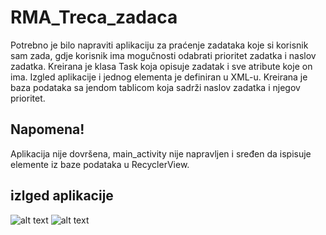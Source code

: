 # RMA_Treca_zadaca
Potrebno je bilo napraviti aplikaciju za praćenje zadataka koje si korisnik sam zada, gdje korisnik ima mogučnosti 
odabrati prioritet zadatka i naslov zadatka.
Kreirana je klasa Task koja opisuje zadatak i sve atribute koje on ima. Izgled aplikacije i jednog elementa je definiran u XML-u.
Kreirana je baza podataka sa jendom tablicom koja sadrži naslov zadatka i njegov prioritet.

## Napomena!
Aplikacija nije dovršena, main_activity nije napravljen i sređen da ispisuje elemente iz baze podataka u RecyclerView.

## izlged aplikacije 

![alt text](https://i.imgur.com/s6Ni7Gd.png)
![alt text](https://i.imgur.com/WOAzdoj.png)
